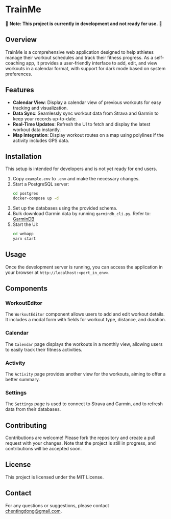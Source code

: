 # TrainMe

🚧 **Note: This project is currently in development and not ready for use.** 🚧

## Overview

TrainMe is a comprehensive web application designed to help athletes manage their workout schedules and track their fitness progress. As a self-coaching app, it provides a user-friendly interface to add, edit, and view workouts in a calendar format, with support for dark mode based on system preferences.

## Features

- **Calendar View**: Display a calendar view of previous workouts for easy tracking and visualization.
- **Data Sync**: Seamlessly sync workout data from Strava and Garmin to keep your records up-to-date.
- **Real-Time Updates**: Refresh the UI to fetch and display the latest workout data instantly.
- **Map Integration**: Display workout routes on a map using polylines if the activity includes GPS data.

## Installation

This setup is intended for developers and is not yet ready for end users.

1. Copy `example.env` to `.env` and make the necessary changes.
2. Start a PostgreSQL server:
   ```sh
   cd postgres
   docker-compose up -d
   ```
3. Set up the databases using the provided schema.
4. Bulk download Garmin data by running `garmindb_cli.py`. Refer to: [GarminDB](https://github.com/tcgoetz/GarminDB)
5. Start the UI:
   ```sh
   cd webapp
   yarn start
   ```

## Usage

Once the development server is running, you can access the application in your browser at `http://localhost:<port_in_env>`.

## Components

### WorkoutEditor

The `WorkoutEditor` component allows users to add and edit workout details. It includes a modal form with fields for workout type, distance, and duration.

### Calendar

The `Calendar` page displays the workouts in a monthly view, allowing users to easily track their fitness activities.

### Activity

The `Activity` page provides another view for the workouts, aiming to offer a better summary.

### Settings

The `Settings` page is used to connect to Strava and Garmin, and to refresh data from their databases.

## Contributing

Contributions are welcome! Please fork the repository and create a pull request with your changes. Note that the project is still in progress, and contributions will be accepted soon.

## License

This project is licensed under the MIT License.

## Contact

For any questions or suggestions, please contact [chentingdong@gmail.com](mailto:chentingdong@gmail.com).
